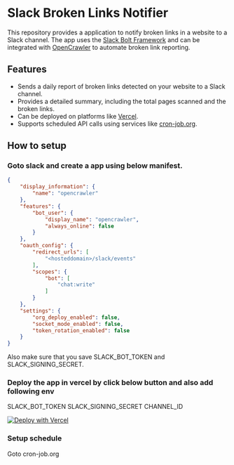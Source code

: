 # Slack Broken Links Notifier

This repository provides a  application to notify broken links in a website to a Slack channel. The app uses the [Slack Bolt Framework](https://slack.dev/bolt-js/tutorial/getting-started) and can be integrated with [OpenCrawler](https://opencrawler.in/) to automate broken link reporting.

## Features
- Sends a daily report of broken links detected on your website to a Slack channel.
- Provides a detailed summary, including the total pages scanned and the broken links.
- Can be deployed on platforms like [Vercel](https://vercel.com/).
- Supports scheduled API calls using services like [cron-job.org](https://cron-job.org/en/).

## How to setup

### Goto slack and create a app using below manifest.

```json
{
    "display_information": {
        "name": "opencrawler"
    },
    "features": {
        "bot_user": {
            "display_name": "opencrawler",
            "always_online": false
        }
    },
    "oauth_config": {
        "redirect_urls": [
            "<hosteddomain>/slack/events"
        ],
        "scopes": {
            "bot": [
                "chat:write"
            ]
        }
    },
    "settings": {
        "org_deploy_enabled": false,
        "socket_mode_enabled": false,
        "token_rotation_enabled": false
    }
}
```
Also make sure that you save SLACK_BOT_TOKEN and SLACK_SIGNING_SECRET. 

### Deploy the app in vercel by click below button and also add  following env
SLACK_BOT_TOKEN
SLACK_SIGNING_SECRET
CHANNEL_ID

[![Deploy with Vercel](https://vercel.com/button)](https://vercel.com/new/clone?repository-url=https%3A%2F%2Fgithub.com%2Fnaeemudheenp%2Fopencrawler-slack-backend&env=SLACK_BOT_TOKEN,SLACK_SIGNING_SECRET,CHANNEL_ID&envDescription=Make%20sure%20you%20add%20slack%20app%20token%20%2C%20signing%20secret%20%20and%20channel%20id%20where%20you%20want%20to%20sent%20message%2C)

### Setup schedule 
Goto cron-job.org



